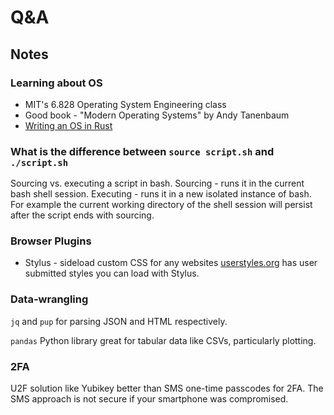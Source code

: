 # Q&A

## Notes 

### Learning about OS

- MIT's 6.828 Operating System Engineering class
- Good book - "Modern Operating Systems" by Andy Tanenbaum
- [Writing an OS in Rust](https://os.phil-opp.com/)

### What is the difference between `source script.sh` and `./script.sh`

Sourcing vs. executing a script in bash. Sourcing - runs it in the current bash shell session. Executing - runs it in a new isolated instance of bash. For example the current working directory of the shell session will persist after the script ends with sourcing.

### Browser Plugins

- Stylus - sideload custom CSS for any websites [userstyles.org](userstyles.org) has user submitted styles you can load with Stylus.

### Data-wrangling

`jq` and `pup` for parsing JSON and HTML respectively.

`pandas` Python library great for tabular data like CSVs, particularly plotting.

### 2FA

U2F solution like Yubikey better than SMS one-time passcodes for 2FA. The SMS approach is not secure if your smartphone was compromised.